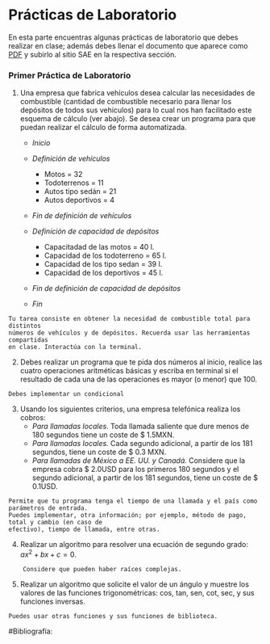 # Prácticas de Laboratorio

En esta parte encuentras algunas prácticas de laboratorio que debes realizar 
en clase; además debes llenar el documento que aparece como 
[PDF](https://www.dropbox.com/s/lr2n0dip3psg3e3/bitacora_lab.pdf?dl=0) 
y subirlo al sitio SAE en la respectiva sección. 


### Primer Práctica de Laboratorio
1. Una empresa que fabrica vehículos desea calcular las necesidades de 
combustible (cantidad de combustible necesario para llenar los depósitos 
de todos sus vehículos) para lo cual nos han facilitado este esquema de 
cálculo (ver abajo). Se desea crear un programa para que puedan realizar 
el cálculo de forma automatizada.


 	- *Inicio*
	- _Definición de vehículos_
		- Motos = 32
		- Todoterrenos = 11
		- Autos tipo sedán = 21
		- Autos deportivos = 4
	- _Fin de definición de vehículos_

	- _Definición de capacidad de depósitos_
		- Capacitadad de las motos = 40 l.
		- Capacidad de los todoterreno = 65 l.
		- Capacidad de los tipo sedan = 39 l.
		- Capacidad de los deportivos = 45 l.
	- _Fin de definición de capacidad de depósitos_

	- *Fin*

~~~
Tu tarea consiste en obtener la necesidad de combustible total para distintos 
números de vehículos y de depósitos. Recuerda usar las herramientas compartidas 
en clase. Interactúa con la terminal.
~~~

2. Debes realizar un programa que te pida dos números al inicio, realice las cuatro operaciones 
aritméticas básicas y escriba en terminal si el resultado de cada una de las operaciones 
es mayor (o menor) que 100.

~~~
Debes implementar un condicional
~~~

3. Usando los siguientes criterios, una empresa telefónica realiza los cobros:
	- _Para llamadas locales_. Toda llamada saliente que dure menos de 180 
	  segundos tiene un coste de $ 1.5MXN.
	- _Para llamadas locales._ Cada segundo adicional, a partir de los 181 
	  segundos, tiene un coste de $ 0.3 MXN.
	- _Para llamadas de México a EE. UU. y Canadá._ Considere que la empresa 
	  cobra $ 2.0USD para los primeros 180 segundos y el segundo 
	  adicional, a partir de los 181 segundos, tiene un coste de $ 0.1USD.
~~~
Permite que tu programa tenga el tiempo de una llamada y el país como parámetros de entrada. 
Puedes implementar, otra información; por ejemplo, método de pago, total y cambio (en caso de 
efectivo), tiempo de llamada, entre otras.
~~~


4. Realizar un algoritmo para resolver una ecuación de segundo grado: 
	$ax^2 + bx + c =0.$

~~~
	Considere que pueden haber raíces complejas.
~~~


5. Realizar un algoritmo que solicite el valor de un ángulo y muestre los 
valores de las funciones trigonométricas: cos, tan, sen, cot, sec,  y sus funciones 
inversas.

~~~
Puedes usar otras funciones y sus funciones de biblioteca.
~~~



#Bibliografía:


